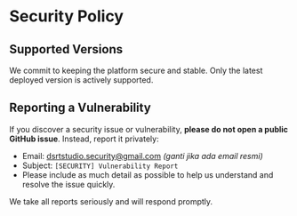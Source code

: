 # Security Policy

## Supported Versions

We commit to keeping the platform secure and stable. Only the latest deployed version is actively supported.

## Reporting a Vulnerability

If you discover a security issue or vulnerability, **please do not open a public GitHub issue**. Instead, report it privately:

- Email: dsrtstudio.security@gmail.com *(ganti jika ada email resmi)*
- Subject: `[SECURITY] Vulnerability Report`
- Please include as much detail as possible to help us understand and resolve the issue quickly.

We take all reports seriously and will respond promptly.
